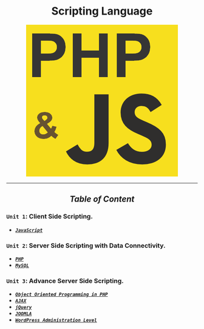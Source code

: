 <div align="center">

# **Scripting Language**

<img src="php_and_js.png" />

---------------------------------------------------------------

## _Table of Content_


</div>

### ``Unit 1``: **Client Side Scripting.**

* [**_``JavaScript``_**](Unit/Unit-1.md) 

### ``Unit 2``: **Server Side Scripting with Data Connectivity.**


*   [**_``PHP``_**](Unit/Unit-1.md) 
*   [**_``MySQL``_**](Unit/Unit-1.md)

### ``Unit 3``: **Advance Server Side Scripting.**

*   [**_``Object Oriented Programming in PHP``_**](Unit/Unit-1.md) 
*   [**_``AJAX``_**](Unit/Unit-1.md)
*   [**_``jQuery``_**](Unit/Unit-1.md)
*   [**_``JOOMLA``_**](Unit/Unit-1.md)
*   [**_``WordPress Administration Level``_**](Unit/Unit-1.md)
